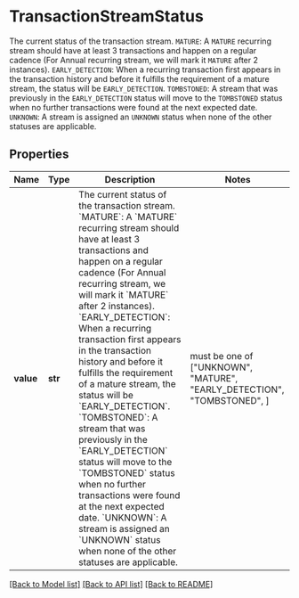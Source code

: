 # TransactionStreamStatus

The current status of the transaction stream.  `MATURE`: A `MATURE` recurring stream should have at least 3 transactions and happen on a regular cadence (For Annual recurring stream, we will mark it `MATURE` after 2 instances).  `EARLY_DETECTION`: When a recurring transaction first appears in the transaction history and before it fulfills the requirement of a mature stream, the status will be `EARLY_DETECTION`.  `TOMBSTONED`: A stream that was previously in the `EARLY_DETECTION` status will move to the `TOMBSTONED` status when no further transactions were found at the next expected date.  `UNKNOWN`: A stream is assigned an `UNKNOWN` status when none of the other statuses are applicable.

## Properties
Name | Type | Description | Notes
------------ | ------------- | ------------- | -------------
**value** | **str** | The current status of the transaction stream.  &#x60;MATURE&#x60;: A &#x60;MATURE&#x60; recurring stream should have at least 3 transactions and happen on a regular cadence (For Annual recurring stream, we will mark it &#x60;MATURE&#x60; after 2 instances).  &#x60;EARLY_DETECTION&#x60;: When a recurring transaction first appears in the transaction history and before it fulfills the requirement of a mature stream, the status will be &#x60;EARLY_DETECTION&#x60;.  &#x60;TOMBSTONED&#x60;: A stream that was previously in the &#x60;EARLY_DETECTION&#x60; status will move to the &#x60;TOMBSTONED&#x60; status when no further transactions were found at the next expected date.  &#x60;UNKNOWN&#x60;: A stream is assigned an &#x60;UNKNOWN&#x60; status when none of the other statuses are applicable. |  must be one of ["UNKNOWN", "MATURE", "EARLY_DETECTION", "TOMBSTONED", ]

[[Back to Model list]](../README.md#documentation-for-models) [[Back to API list]](../README.md#documentation-for-api-endpoints) [[Back to README]](../README.md)


